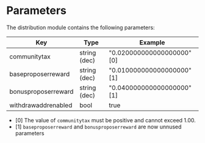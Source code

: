 <!--
order: 7
-->

# Parameters

The distribution module contains the following parameters:

| Key                 | Type         | Example                    |
| ------------------- | ------------ | -------------------------- |
| communitytax        | string (dec) | "0.020000000000000000" [0] |
| baseproposerreward  | string (dec) | "0.010000000000000000" [1] |
| bonusproposerreward | string (dec) | "0.040000000000000000" [1] |
| withdrawaddrenabled | bool         | true                       |

* [0] The value of `communitytax` must be positive and cannot exceed 1.00.
* [1] `baseproposerreward` and `bonusproposerreward` are now unnused parameters

